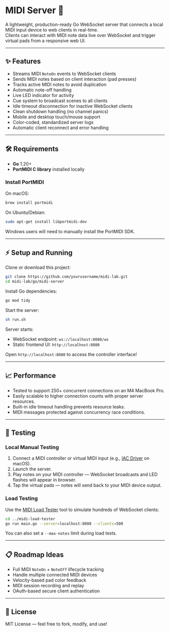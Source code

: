 # MIDI Server 🎹

A lightweight, production-ready Go WebSocket server that connects a local MIDI input device to web clients in real-time.  
Clients can interact with MIDI note data live over WebSocket and trigger virtual pads from a responsive web UI.

---

## ✨ Features

- Streams MIDI `NoteOn` events to WebSocket clients
- Sends MIDI notes based on client interaction (pad presses)
- Tracks active MIDI notes to avoid duplication
- Automatic note-off handling
- Live LED indicator for activity
- Cue system to broadcast scenes to all clients
- Idle timeout disconnection for inactive WebSocket clients
- Clean shutdown handling (no channel panics)
- Mobile and desktop touch/mouse support
- Color-coded, standardized server logs
- Automatic client reconnect and error handling

---

## 🛠 Requirements

- **Go** 1.20+
- **PortMIDI C library** installed locally

### Install PortMIDI

On macOS:

```bash
brew install portmidi
```

On Ubuntu/Debian:

```bash
sudo apt-get install libportmidi-dev
```

Windows users will need to manually install the PortMIDI SDK.

---

## ⚡ Setup and Running

Clone or download this project:

```bash
git clone https://github.com/yourusername/midi-lab.git
cd midi-lab/go/midi-server
```

Install Go dependencies:

```bash
go mod tidy
```

Start the server:

```bash
sh run.sh
```

Server starts:
- WebSocket endpoint: `ws://localhost:8080/ws`
- Static frontend UI: `http://localhost:8080`

Open `http://localhost:8080` to access the controller interface!

---

## 📈 Performance

- Tested to support 250+ concurrent connections on an M4 MacBook Pro.
- Easily scalable to higher connection counts with proper server resources.
- Built-in idle timeout handling prevents resource leaks.
- MIDI messages protected against concurrency race conditions.

---

## 🧪 Testing

### Local Manual Testing

1. Connect a MIDI controller or virtual MIDI input (e.g., [IAC Driver](https://support.apple.com/en-us/HT201884) on macOS).
2. Launch the server.
3. Play notes on your MIDI controller — WebSocket broadcasts and LED flashes will appear in browser.
4. Tap the virtual pads — notes will send back to your MIDI device output.

### Load Testing

Use the [MIDI Load Tester](../midi-load-tester) tool to simulate hundreds of WebSocket clients:

```bash
cd ../midi-load-tester
go run main.go --server=localhost:8080 --clients=500
```

You can also set a `--max-notes` limit during load tests.

---

## 📋 Roadmap Ideas

- Full MIDI `NoteOn` + `NoteOff` lifecycle tracking
- Handle multiple connected MIDI devices
- Velocity-based pad color feedback
- MIDI session recording and replay
- OAuth-based secure client authentication

---

## 📖 License

MIT License — feel free to fork, modify, and use!